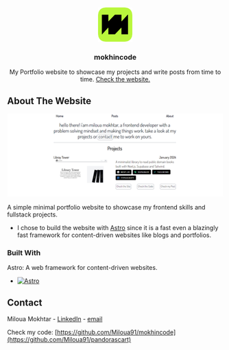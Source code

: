 <!-- PROJECT LOGO -->
<br />
<div align="center">
  <a href="https://mokhincode.com">
    <img src="./public/icon.png" alt="Logo" width="80" height="80">
  </a>

  <h3 align="center">mokhincode</h3>

  <p align="center">
    My Portfolio website to showcase my projects and write posts from time to time.
    <a href="https://mokhincode.com">Check the website.</a>
  </p>
</div>

<!-- ABOUT THE PROJECT -->
## About The Website

[![Product Name Screen Shot][product-screenshot]](https://mokhincode.com)

A simple minimal portfolio website to showcase my frontend skills and fullstack projects.

 * I chose to build the website with [Astro](https://astro.build) since it is a fast even a blazingly fast framework for content-driven websites like blogs and portfolios. 

### Built With

Astro: A web framework for content-driven websites.<br/>

* [![Astro][Astro]][Astro-url]

<!-- CONTACT -->
## Contact

Miloua Mokhtar - [LinkedIn](https://www.linkedin.com/in/mokhtar-miloua/) - [email](miloua23@gmail.com)

Check my code: [https://github.com/Miloua91/mokhincode](https://github.com/Miloua91/pandorascart)

<!-- MARKDOWN LINKS & IMAGES -->
<!-- https://www.markdownguide.org/basic-syntax/#reference-style-links -->
[Astro]: https://img.shields.io/badge/astro-000000?style=for-the-badge&logo=astro
[Astro-url]: https://astro.build
[product-screenshot]: ./public/mokhincode.PNG
